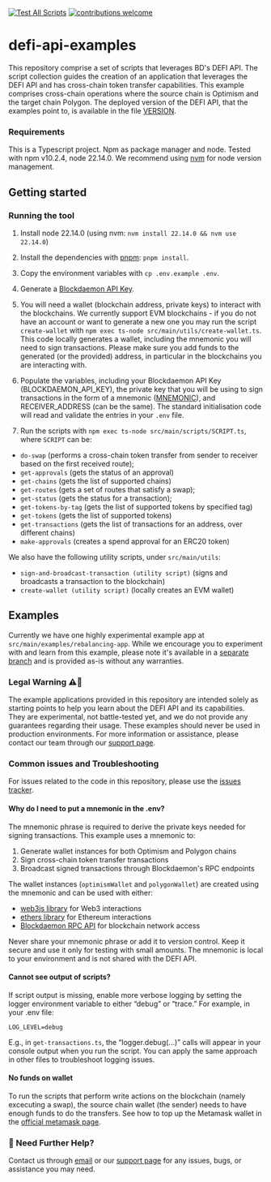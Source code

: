 [![Test All Scripts](https://github.com/Blockdaemon/defi-api-examples/actions/workflows/test.yaml/badge.svg)](https://github.com/Blockdaemon/defi-api-examples/actions/workflows/test.yaml) [![contributions welcome](https://img.shields.io/badge/contributions-welcome-brightgreen.svg?style=flat)](https://github.com/dwyl/esta/issues)

# defi-api-examples

This repository comprise a set of scripts that leverages BD's DEFI API. The script collection guides the creation of an application that leverages the DEFI API and has cross-chain token transfer capabilities. This example comprises cross-chain operations where the source chain is Optimism and the target chain Polygon. The deployed version of the DEFI API, that the examples point to, is available in the file [VERSION](./VERSION).

### Requirements
This is a Typescript project. Npm as package manager and node. Tested with npm v10.2.4, node 22.14.0. We recommend using [nvm](https://github.com/nvm-sh/nvm) for node version management.

## Getting started


### Running the tool

1. Install node 22.14.0 (using nvm: `nvm install 22.14.0 && nvm use 22.14.0`)

2. Install the dependencies with [pnpm](https://pnpm.io/): `pnpm install`.

3. Copy the environment variables with `cp .env.example .env`.
4. Generate a [Blockdaemon API Key](https://www.blockdaemon.com/api/pricing).

5. You will need a wallet (blockchain address, private keys) to interact with the blockchains. We currently support EVM blockchains - if you do not have an account or want to generate a new one you may run the script `create-wallet` with `npm exec ts-node src/main/utils/create-wallet.ts`. This code locally generates a wallet, including the mnemonic you will need to sign transactions. Please make sure you add funds to the generated (or the provided) address, in particular in the blockchains you are interacting with.

6. Populate the variables, including your Blockdaemon API Key (BLOCKDAEMON_API_KEY), the private key that you will be using to sign transactions in the form of a mnemonic ([MNEMONIC](https://support.metamask.io/configure/wallet/how-to-reveal-your-secret-recovery-phrase/)), and RECEIVER_ADDRESS (can be the same). The standard initialisation code will read and validate the entries in your `.env` file.

7. Run the scripts with `npm exec ts-node src/main/scripts/SCRIPT.ts`, where `SCRIPT` can be:

* `do-swap` (performs a cross-chain token transfer from sender to receiver based on the first received route); 
* `get-approvals` (gets the status of an approval)
* `get-chains` (gets the list of supported chains)
* `get-routes` (gets a set of routes that satisfy a swap); 
* `get-status` (gets the status for a transaction); 
* `get-tokens-by-tag` (gets the list of supported tokens by specified tag)
* `get-tokens` (gets the list of supported tokens)
* `get-transactions` (gets the list of transactions for an address, over different chains)
* `make-approvals` (creates a spend approval for an ERC20 token)

We also have the following utility scripts, under `src/main/utils`:
* `sign-and-broadcast-transaction (utility script)` (signs and broadcasts a transaction to the blockchain)
* `create-wallet (utility script)` (locally creates an EVM wallet)

## Examples
Currently we have one highly experimental example app at `src/main/examples/rebalancing-app`. While we encourage you to experiment with and learn from this example, please note it's available in a [separate branch](https://github.com/Blockdaemon/defi-api-examples/tree/rebalance-app-rebased/src/main/examples/rebalancing-app) and is provided as-is without any warranties.


### Legal Warning ⚠️🚨

The example applications provided in this repository are intended solely as starting points to help you learn about the DEFI API and its capabilities. They are experimental, not battle-tested yet, and we do not provide any guarantees regarding their usage. These examples should never be used in production environments. For more information or assistance, please contact our team through our [support page](https://www.blockdaemon.com/support).

### Common issues and Troubleshooting
For issues related to the code in this repository, please use the [issues tracker](https://github.com/Blockdaemon/defi-api-examples/issues). 

#### Why do I need to put a mnemonic in the .env?
The mnemonic phrase is required to derive the private keys needed for signing transactions. This example uses a mnemonic to:

1. Generate wallet instances for both Optimism and Polygon chains  
2. Sign cross-chain token transfer transactions  
3. Broadcast signed transactions through Blockdaemon's RPC endpoints  

The wallet instances (`optimismWallet` and `polygonWallet`) are created using the mnemonic and can be used with either:  
- [web3js library](https://docs.web3js.org/) for Web3 interactions  
- [ethers library](https://docs.ethers.org/) for Ethereum interactions  
- [Blockdaemon RPC API](https://docs.blockdaemon.com/reference/rpc-overview) for blockchain network access  

Never share your mnemonic phrase or add it to version control. Keep it secure and use it only for testing with small amounts. The mnemonic is local to your environment and is not shared with the DEFI API.

#### Cannot see output of scripts?
If script output is missing, enable more verbose logging by setting the logger environment variable to either “debug” or “trace.” For example, in your .env file:

`LOG_LEVEL=debug`

E.g., in `get-transactions.ts`, the “logger.debug(...)” calls will appear in your console output when you run the script. You can apply the same approach in other files to troubleshoot logging issues.

#### No funds on wallet
To run the scripts that perform write actions on the blockchain (namely excecuting a swap), the source chain wallet (the sender) needs to have enough funds to do the transfers. See how to top up the Metamask wallet in the [official metamask page](https://metamask.io/).

### 👋 Need Further Help?

Contact us through [email](support@blockdaemon.com) or our [support page](https://www.blockdaemon.com/support) for any issues, bugs, or assistance you may need.
